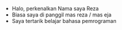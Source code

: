 - Halo, perkenalkan Nama saya Reza 
- Biasa saya di panggil mas reza / mas eja
- Saya tertarik belajar bahasa pemrograman

<!---
MasReza354/MasReza354 is a ✨ special ✨ repository because its `README.md` (this file) appears on your GitHub profile.
You can click the Preview link to take a look at your changes.
--->
